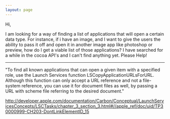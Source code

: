 ```yaml
---
layout: page
---
```


Hi,

I am looking for a way of finding a list of applications that will open a certain data type. For instance, if i have an image, and I want to give the users the ability to pass it off and open it in another image app like photoshop or preview, how do I get a viable list of those applications? I have searched for a while in the cocoa API's and I can't find anything yet. Please Help!

----

"To find all known applications that can open a given item with a specified role, use the Launch Services function LSCopyApplicationURLsForURL. Although this function can only accept a URL reference and not a file-system reference, you can use it for document files as well, by passing a URL with scheme file referring to the desired document."

http://developer.apple.com/documentation/Carbon/Conceptual/LaunchServicesConcepts/LSCTasks/chapter_3_section_3.html#//apple_ref/doc/uid/TP30000999-CH203-DontLinkElementID_15
